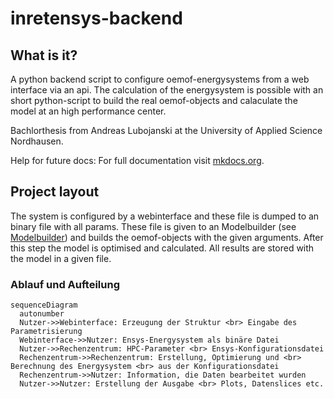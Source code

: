# inretensys-backend

## What is it?
A python backend script to configure oemof-energysystems from a web interface via an api.
The calculation of the energysystem is possible with an short python-script to build the real oemof-objects and calaculate the model at an high performance center.

Bachlorthesis from Andreas Lubojanski at the University of Applied Science Nordhausen.

Help for future docs:
For full documentation visit [mkdocs.org](https://www.mkdocs.org).

## Project layout
The system is configured by a webinterface and these file is dumped to an binary file with all params.
These file is given to an Modelbuilder (see [Modelbuilder](common/modelbuilder.md)) and builds the oemof-objects with the given arguments.
After this step the model is optimised and calculated. 
All results are stored with the model in a given file.

### Ablauf und Aufteilung
```mermaid
sequenceDiagram
  autonumber
  Nutzer->>Webinterface: Erzeugung der Struktur <br> Eingabe des Parametrisierung
  Webinterface->>Nutzer: Ensys-Energysystem als binäre Datei
  Nutzer->>Rechenzentrum: HPC-Parameter <br> Ensys-Konfigurationsdatei
  Rechenzentrum->>Rechenzentrum: Erstellung, Optimierung und <br> Berechnung des Energysystem <br> aus der Konfigurationsdatei
  Rechenzentrum->>Nutzer: Information, die Daten bearbeitet wurden
  Nutzer->>Nutzer: Erstellung der Ausgabe <br> Plots, Datenslices etc.
```
